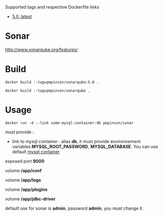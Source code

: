 Supported tags and respective Dockerfile links

* [5.0, latest](5.0/Dockerfile)


# Sonar
http://www.sonarqube.org/features/

# Build

`docker build --tag=pmpinson/sonarqube:5.0 .`

`docker build --tag=pmpinson/sonarqube .`

# Usage

`docker run -d --link some-mysql-container:db pmpinson/sonar`

must provide :
* link to mysql container : alias **db**, it must provide environnement variables **MYSQL_ROOT_PASSWORD**, **MYSQL_DATABASE**. You can use default [mysql container](../#mysql)

exposed port **9000**

volume **/app/conf**

volume **/app/logs**

volume **/app/plugins**

volume **/app/jdbc-driver**

default use for sonar is **admin**, password **admin**, you must change it.
